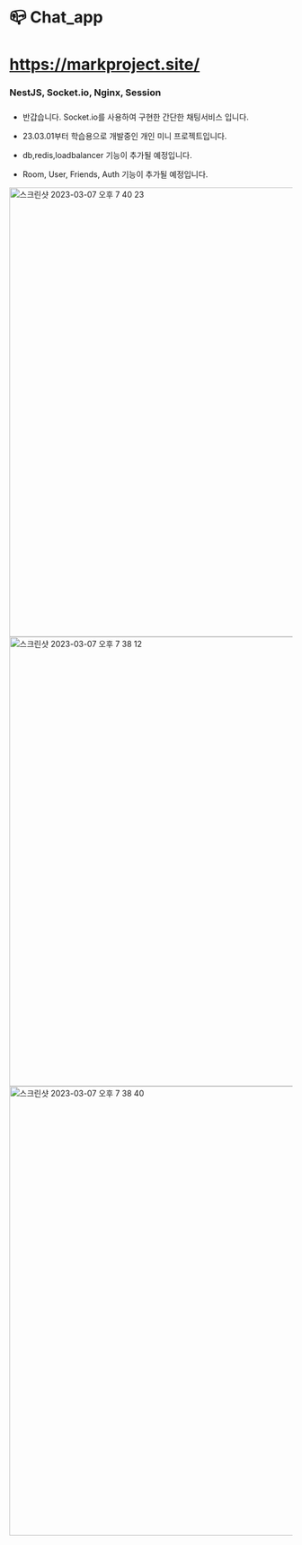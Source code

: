 # 📪 Chat_app
# https://markproject.site/
### NestJS, Socket.io, Nginx, Session <h3>
- 반갑습니다. Socket.io를 사용하여 구현한 간단한 채팅서비스 입니다.
- 23.03.01부터 학습용으로 개발중인 개인 미니 프로젝트입니다.

- db,redis,loadbalancer 기능이 추가될 예정입니다.
- Room, User, Friends, Auth 기능이 추가될 예정입니다.


<img width="800" alt="스크린샷 2023-03-07 오후 7 40 23" src="https://user-images.githubusercontent.com/70873668/223399022-d84a38e9-a7f7-4c48-bf53-b57deb84fc17.png">

<img width="800" alt="스크린샷 2023-03-07 오후 7 38 12" src="https://user-images.githubusercontent.com/70873668/223398678-d0d998d1-ccd0-4e8a-b489-f47e6984b04b.png">

<img width="800" alt="스크린샷 2023-03-07 오후 7 38 40" src="https://user-images.githubusercontent.com/70873668/223398705-94ac4891-0362-4d7a-ab47-ec0a7a1101b7.png">
